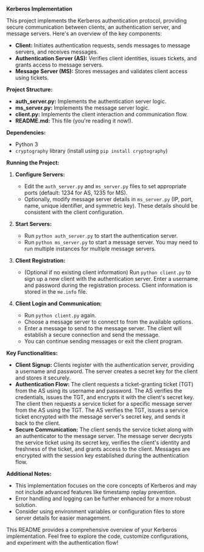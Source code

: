**Kerberos Implementation**

This project implements the Kerberos authentication protocol, providing secure communication between clients, an authentication server, and message servers. Here's an overview of the key components:

* **Client:** Initiates authentication requests, sends messages to message servers, and receives messages.
* **Authentication Server (AS):** Verifies client identities, issues tickets, and grants access to message servers.
* **Message Server (MS):** Stores messages and validates client access using tickets.

**Project Structure:**

* **auth_server.py:** Implements the authentication server logic.
* **ms_server.py:** Implements the message server logic.
* **client.py:** Implements the client interaction and communication flow.
* **README.md:** This file (you're reading it now!).

**Dependencies:**

* Python 3
* `cryptography` library (install using `pip install cryptography`)

**Running the Project:**

1. **Configure Servers:**
   - Edit the `auth_server.py` and `ms_server.py` files to set appropriate ports (default: 1234 for AS, 1235 for MS).
   - Optionally, modify message server details in `ms_server.py` (IP, port, name, unique identifier, and symmetric key). These details should be consistent with the client configuration.

2. **Start Servers:**
   - Run `python auth_server.py` to start the authentication server.
   - Run `python ms_server.py` to start a message server. You may need to run multiple instances for multiple message servers.

3. **Client Registration:**
   - (Optional if no existing client information) Run `python client.py` to sign up a new client with the authentication server. Enter a username and password during the registration process. Client information is stored in the `me.info` file.

4. **Client Login and Communication:**
   - Run `python client.py` again.
   - Choose a message server to connect to from the available options.
   - Enter a message to send to the message server. The client will establish a secure connection and send the message.
   - You can continue sending messages or exit the client program.

**Key Functionalities:**

* **Client Signup:** Clients register with the authentication server, providing a username and password. The server creates a secret key for the client and stores it securely.
* **Authentication Flow:**  The client requests a ticket-granting ticket (TGT) from the AS using its username and password. The AS verifies the credentials, issues the TGT, and encrypts it with the client's secret key. The client then requests a service ticket for a specific message server from the AS using the TGT. The AS verifies the TGT, issues a service ticket encrypted with the message server's secret key, and sends it back to the client.
* **Secure Communication:** The client sends the service ticket along with an authenticator to the message server. The message server decrypts the service ticket using its secret key, verifies the client's identity and freshness of the ticket, and grants access to the client. Messages are encrypted with the session key established during the authentication flow.

**Additional Notes:**

* This implementation focuses on the core concepts of Kerberos and may not include advanced features like timestamp replay prevention.
* Error handling and logging can be further enhanced for a more robust solution.
* Consider using environment variables or configuration files to store server details for easier management.

This README provides a comprehensive overview of your Kerberos implementation. Feel free to explore the code, customize configurations, and experiment with the authentication flow!
